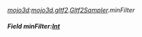 _[mojo3d](../../modules/mojo3d/mojo3d-module.md):[mojo3d.gltf2](../../modules/mojo3d/mojo3d-gltf2.md).[Gltf2Sampler](../../modules/mojo3d/mojo3d-gltf2-gltf2sampler.md).minFilter_
##### Field minFilter:[Int](../../modules/wonkey/wonkey-types-int.md)
